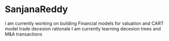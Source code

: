 # SanjanaReddy

I am currently working on building Financial models for valuation and CART model trade decesion rationale
I am currently learning decesion trees and M&A transactions
